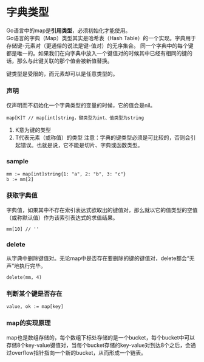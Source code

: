 # 字典类型

Go语言中的map是**引用类型**，必须初始化才能使用。  
Go语言的字典（Map）类型其实是哈希表（Hash Table）的一个实现。字典用于存储键-元素对（更通俗的说法是键-值对）的无序集合。
同一个字典中的每个键都是唯一的。如果我们在向字典中放入一个键值对的时候其中已经有相同的键的话，那么与此键关联的那个值会被新值替换。

键类型是受限的，而元素却可以是任意类型的。


### 声明
仅声明而不初始化一个字典类型的变量的时候，它的值会是nil。
```
map[K]T // map[int]string，键类型为int、值类型为string
```
1. K意为键的类型
2. T代表元素（或称值）的类型
注意：字典的键类型必须是可比较的，否则会引起错误。也就是说，它不能是切片、字典或函数类型。


### sample
```
mm := map[int]string{1: "a", 2: "b", 3: "c"}
b := mm[2]
```


### 获取字典值
字典值，如果其中不存在索引表达式欲取出的键值对，那么就以它的值类型的空值（或称默认值）作为该索引表达式的求值结果。
```
mm[10] // ''
```


### delete
从字典中删除键值对。无论map中是否存在要删除的键的键值对，delete都会“无声”地执行完毕。
```
delete(mm, 4)
```


### 判断某个键是否存在
```
value, ok := map[key] 
```


### map的实现原理
map也是数组存储的，每个数组下标处存储的是一个bucket，每个bucket中可以存储8个key-value键值对，当每个bucket存储的key-value对到达8个之后，会通过overflow指针指向一个新的bucket，从而形成一个链表。








